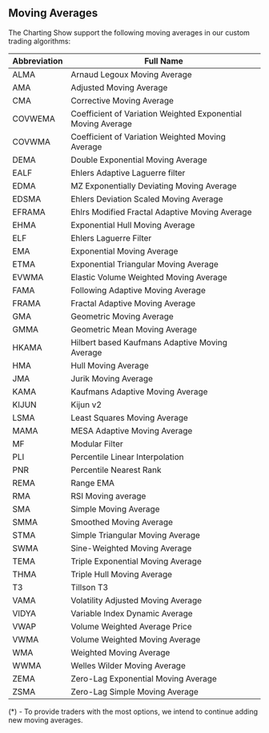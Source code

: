 ## Moving Averages

The Charting Show support the following moving averages in our custom trading algorithms:

| Abbreviation | Full Name                                                    |
| ------------ | ------------------------------------------------------------ |
| ALMA         | Arnaud Legoux Moving Average                                 |
| AMA          | Adjusted Moving Average                                      |
| CMA          | Corrective Moving Average                                    |
| COVWEMA      | Coefficient of Variation Weighted Exponential Moving Average |
| COVWMA       | Coefficient of Variation Weighted Moving Average             |
| DEMA         | Double Exponential Moving Average                            |
| EALF         | Ehlers Adaptive Laguerre filter                              |
| EDMA         | MZ Exponentially Deviating Moving Average                    |
| EDSMA        | Ehlers Deviation Scaled Moving Average                       |
| EFRAMA       | Ehlrs Modified Fractal Adaptive Moving Average               |
| EHMA         | Exponential Hull Moving Average                              |
| ELF          | Ehlers Laguerre Filter                                       |
| EMA          | Exponential Moving Average                                   |
| ETMA | Exponential Triangular Moving Average |
| EVWMA | Elastic Volume Weighted Moving Average |
| FAMA | Following Adaptive Moving Average |
| FRAMA | Fractal Adaptive Moving Average |
| GMA | Geometric Moving Average |
| GMMA | Geometric Mean Moving Average |
| HKAMA | Hilbert based Kaufmans Adaptive Moving Average |
| HMA | Hull Moving Average |
| JMA | Jurik Moving Average |
| KAMA | Kaufmans Adaptive Moving Average |
| KIJUN | Kijun v2 |
| LSMA | Least Squares Moving Average |
| MAMA | MESA Adaptive Moving Average |
| MF | Modular Filter |
| PLI | Percentile Linear Interpolation |
| PNR | Percentile Nearest Rank |
| REMA | Range EMA |
| RMA | RSI Moving average |
| SMA | Simple Moving Average |
| SMMA | Smoothed Moving Average |
| STMA | Simple Triangular Moving Average |
| SWMA | Sine-Weighted Moving Average |
| TEMA | Triple Exponential Moving Average |
| THMA | Triple Hull Moving Average |
| T3 | Tillson T3 |
| VAMA | Volatility Adjusted Moving Average |
| VIDYA | Variable Index Dynamic Average |
| VWAP | Volume Weighted Average Price |
| VWMA | Volume Weighted Moving Average |
| WMA | Weighted Moving Average |
| WWMA | Welles Wilder Moving Average |
| ZEMA | Zero-Lag Exponential Moving Average |
| ZSMA | Zero-Lag Simple Moving Average |

(\*) - To provide traders with the most options, we intend to continue adding new moving averages.

